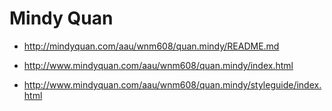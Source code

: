 # Mindy Quan

- http://mindyquan.com/aau/wnm608/quan.mindy/README.md

- http://www.mindyquan.com/aau/wnm608/quan.mindy/index.html

- http://www.mindyquan.com/aau/wnm608/quan.mindy/styleguide/index.html